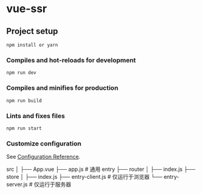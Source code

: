 # vue-ssr

## Project setup

```
npm install or yarn
```

### Compiles and hot-reloads for development

```
npm run dev
```

### Compiles and minifies for production

```
npm run build
```

### Lints and fixes files

```
npm run start
```

### Customize configuration

See [Configuration Reference](https://cli.vuejs.org/config/).

src
│
├── App.vue
├── app.js # 通用 entry
├── router
│ ├── index.js
├── store
│ ├── index.js
├── entry-client.js # 仅运行于浏览器
└── entry-server.js # 仅运行于服务器
